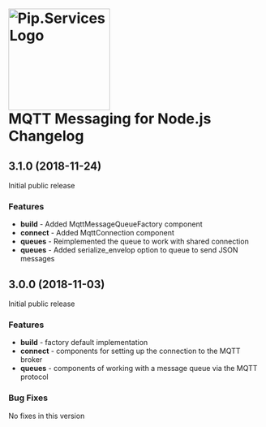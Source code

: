 # <img src="https://uploads-ssl.webflow.com/5ea5d3315186cf5ec60c3ee4/5edf1c94ce4c859f2b188094_logo.svg" alt="Pip.Services Logo" width="200"> <br/> MQTT Messaging for Node.js Changelog

## <a name="3.1.0"></a> 3.1.0 (2018-11-24)

Initial public release

### Features
* **build** - Added MqttMessageQueueFactory component
* **connect** - Added MqttConnection component
* **queues** - Reimplemented the queue to work with shared connection
* **queues** - Added serialize_envelop option to queue to send JSON messages

## <a name="3.0.0"></a> 3.0.0 (2018-11-03)

Initial public release

### Features
* **build** - factory default implementation
* **connect** - components for setting up the connection to the MQTT broker
* **queues** - components of working with a message queue via the MQTT protocol

### Bug Fixes
No fixes in this version

